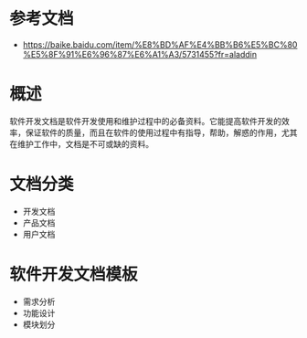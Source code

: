 # 参考文档

- https://baike.baidu.com/item/%E8%BD%AF%E4%BB%B6%E5%BC%80%E5%8F%91%E6%96%87%E6%A1%A3/5731455?fr=aladdin

# 概述

软件开发文档是软件开发使用和维护过程中的必备资料。它能提高软件开发的效率，保证软件的质量，而且在软件的使用过程中有指导，帮助，解惑的作用，尤其在维护工作中，文档是不可或缺的资料。

# 文档分类

- 开发文档
- 产品文档
- 用户文档

# 软件开发文档模板

- 需求分析
- 功能设计
- 模块划分